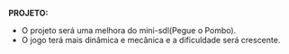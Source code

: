 **PROJETO:**

- O projeto será uma melhora do mini-sdl(Pegue o Pombo).
- O jogo terá mais dinâmica e mecânica e a dificuldade será crescente.



